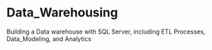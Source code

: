 # Data_Warehousing
Building a Data warehouse with SQL Server, including ETL Processes, Data_Modeling, and Analytics
